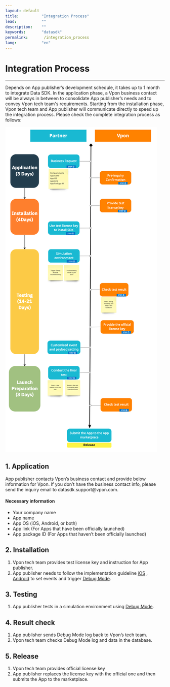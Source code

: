 ```yaml
---
layout: default
title:          "Integration Process"
lead:           ""
description:    ""
keywords:       "datasdk"
permalink:       /integration_process
lang:           "en"
---
```


# Integration Process
---

Depends on App publisher’s development schedule, it takes up to 1 month to integrate Data SDK. In the application phase, a Vpon business contact will be always in between to consolidate App publisher’s needs and to convey Vpon tech team's requirements. Starting from the installation phase, Vpon tech team and App publisher will communicate directly to speed up the integration process. Please check the complete integration process as follows:

![](/docs/images/integration_process_2.png) 

## 1. Application
App publisher contacts Vpon’s business contact and provide below information for Vpon. If you don’t have the business contact info, please send the inquiry email to datasdk.support<span>@vpon.com.
#### Necessary information
- Your company name
- App name
- App OS (iOS, Android, or both)
- App link (For Apps that have been officially launched)
- App package ID (For Apps that haven’t been officially launched)
  
## 2. Installation
1. Vpon tech team provides test license key and instruction for App publisher.
2. App publisher needs to follow the implementation guideline [iOS](https://datasdk-developer.vpon.com/ios) , [Android](https://datasdk-developer.vpon.com/android) to set events and trigger [Debug Mode](https://datasdk-developer.vpon.com/debug_mode).
  
  
## 3. Testing
1. App publisher tests in a simulation environment using [Debug Mode](https://datasdk-developer.vpon.com/debug_mode).
 
## 4.  Result check
1. App publisher sends Debug Mode log back to Vpon’s tech team.
2. Vpon tech team checks Debug Mode log and data in the database.

## 5. Release
1. Vpon tech team provides official license key
2. App publisher replaces the license key with the official one and then submits the App to the marketplace.
  

